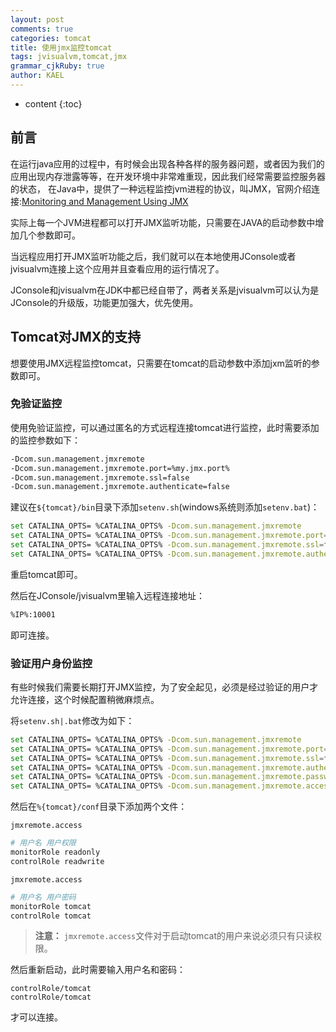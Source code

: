 ```yaml
---
layout: post
comments: true
categories: tomcat
title: 使用jmx监控tomcat
tags: jvisualvm,tomcat,jmx
grammar_cjkRuby: true
author: KAEL
---
```

    
* content
{:toc}

## 前言

在运行java应用的过程中，有时候会出现各种各样的服务器问题，或者因为我们的应用出现内存泄露等等，在开发环境中非常难重现，因此我们经常需要监控服务器的状态，
在Java中，提供了一种远程监控jvm进程的协议，叫JMX，官网介绍连接:[Monitoring and Management Using JMX](http://docs.oracle.com/javase/6/docs/technotes/guides/management/agent.html)

实际上每一个JVM进程都可以打开JMX监听功能，只需要在JAVA的启动参数中增加几个参数即可。

当远程应用打开JMX监听功能之后，我们就可以在本地使用JConsole或者jvisualvm连接上这个应用并且查看应用的运行情况了。

JConsole和jvisualvm在JDK中都已经自带了，两者关系是jvisualvm可以认为是JConsole的升级版，功能更加强大，优先使用。

## Tomcat对JMX的支持

想要使用JMX远程监控tomcat，只需要在tomcat的启动参数中添加jxm监听的参数即可。

### 免验证监控

使用免验证监控，可以通过匿名的方式远程连接tomcat进行监控，此时需要添加的监控参数如下：

```bash
-Dcom.sun.management.jmxremote
-Dcom.sun.management.jmxremote.port=%my.jmx.port%
-Dcom.sun.management.jmxremote.ssl=false
-Dcom.sun.management.jmxremote.authenticate=false
```

建议在`${tomcat}/bin`目录下添加`setenv.sh`(windows系统则添加`setenv.bat`)：

```bash
set CATALINA_OPTS= %CATALINA_OPTS% -Dcom.sun.management.jmxremote
set CATALINA_OPTS= %CATALINA_OPTS% -Dcom.sun.management.jmxremote.port=10001
set CATALINA_OPTS= %CATALINA_OPTS% -Dcom.sun.management.jmxremote.ssl=false
set CATALINA_OPTS= %CATALINA_OPTS% -Dcom.sun.management.jmxremote.authenticate=false
```

重启tomcat即可。

然后在JConsole/jvisualvm里输入远程连接地址：

```bash
%IP%:10001
```

即可连接。

### 验证用户身份监控

有些时候我们需要长期打开JMX监控，为了安全起见，必须是经过验证的用户才允许连接，这个时候配置稍微麻烦点。

将`setenv.sh|.bat`修改为如下：

```bash
set CATALINA_OPTS= %CATALINA_OPTS% -Dcom.sun.management.jmxremote
set CATALINA_OPTS= %CATALINA_OPTS% -Dcom.sun.management.jmxremote.port=10001
set CATALINA_OPTS= %CATALINA_OPTS% -Dcom.sun.management.jmxremote.ssl=false
set CATALINA_OPTS= %CATALINA_OPTS% -Dcom.sun.management.jmxremote.authenticate=true
set CATALINA_OPTS= %CATALINA_OPTS% -Dcom.sun.management.jmxremote.password.file=../conf/jmxremote.password
set CATALINA_OPTS= %CATALINA_OPTS% -Dcom.sun.management.jmxremote.access.file=../conf/jmxremote.access
```

然后在`%{tomcat}/conf`目录下添加两个文件：

`jmxremote.access`

```bash
# 用户名 用户权限
monitorRole readonly
controlRole readwrite
```

`jmxremote.access`

```bash
# 用户名 用户密码
monitorRole tomcat
controlRole tomcat
```

> **注意：** `jmxremote.access`文件对于启动tomcat的用户来说必须只有只读权限。

然后重新启动，此时需要输入用户名和密码：

```text
controlRole/tomcat
controlRole/tomcat
```

才可以连接。




